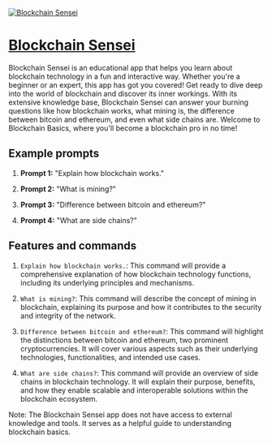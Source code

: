 [![Blockchain Sensei](https://files.oaiusercontent.com/file-e5CWwgrB3FZuoKxt7HmnjY3U?se=2123-10-16T22%3A12%3A53Z&sp=r&sv=2021-08-06&sr=b&rscc=max-age%3D31536000%2C%20immutable&rscd=attachment%3B%20filename%3D85b230f6-4978-4213-9f80-9443d2ab62f1.png&sig=bgNS0i/NdNdHzWfm%2B8blg/sMQO5F1goLXwogIOEpb3A%3D)](https://chat.openai.com/g/g-Sjx5IgtYU-blockchain-sensei)

# [Blockchain Sensei](https://chat.openai.com/g/g-Sjx5IgtYU-blockchain-sensei)

Blockchain Sensei is an educational app that helps you learn about blockchain technology in a fun and interactive way. Whether you're a beginner or an expert, this app has got you covered! Get ready to dive deep into the world of blockchain and discover its inner workings. With its extensive knowledge base, Blockchain Sensei can answer your burning questions like how blockchain works, what mining is, the difference between bitcoin and ethereum, and even what side chains are. Welcome to Blockchain Basics, where you'll become a blockchain pro in no time!

## Example prompts

1. **Prompt 1:** "Explain how blockchain works."

2. **Prompt 2:** "What is mining?"

3. **Prompt 3:** "Difference between bitcoin and ethereum?"

4. **Prompt 4:** "What are side chains?"

## Features and commands

1. `Explain how blockchain works.`: This command will provide a comprehensive explanation of how blockchain technology functions, including its underlying principles and mechanisms.

2. `What is mining?`: This command will describe the concept of mining in blockchain, explaining its purpose and how it contributes to the security and integrity of the network.

3. `Difference between bitcoin and ethereum?`: This command will highlight the distinctions between bitcoin and ethereum, two prominent cryptocurrencies. It will cover various aspects such as their underlying technologies, functionalities, and intended use cases.

4. `What are side chains?`: This command will provide an overview of side chains in blockchain technology. It will explain their purpose, benefits, and how they enable scalable and interoperable solutions within the blockchain ecosystem.

Note: The Blockchain Sensei app does not have access to external knowledge and tools. It serves as a helpful guide to understanding blockchain basics.